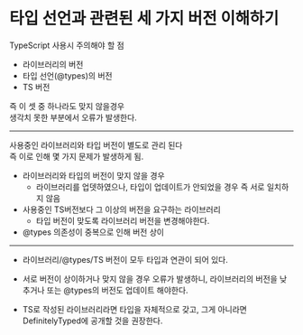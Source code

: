# 타입 선언과 관련된 세 가지 버전 이해하기

TypeScript 사용시 주의해야 할 점

- 라이브러리의 버전
- 타입 선언(@types)의 버전
- TS 버전

즉 이 셋 중 하나라도 맞지 않을경우
</br>
생각치 못한 부분에서 오류가 발생한다.

---

사용중인 라이브러리와 타입 버전이 별도로 관리 된다
</br>
즉 이로 인해 몇 가지 문제가 발생하게 됨.

- 라이브러리와 타입의 버전이 맞지 않을 경우
  - 라이브러리를 업뎃하였으나, 타입이 업데이트가 안되었을 경우 즉 서로 일치하지 않음
- 사용중인 TS버전보다 그 이상의 버전을 요구하는 라이브러리
  - 타입 버전이 맞도록 라이브러리 버전을 변경해야한다.
- @types 의존성이 중복으로 인해 버전 상이

---

- 라이브러리/@types/TS 버전이 모두 타입과 연관이 되어 있다.

- 서로 버전이 상이하거나 맞지 않을 경우 오류가 발생하니, 라이브러리의 버전을 낮추거나 또는 @types의 버전도 업데이트 해야한다.

- TS로 작성된 라이브러리라면 타입을 자체적으로 갖고, 그게 아니라면 DefinitelyTyped에 공개할 것을 권장한다.
